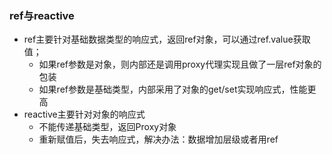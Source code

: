 ### ref与reactive

* ref主要针对基础数据类型的响应式，返回ref对象，可以通过ref.value获取值；
  * 如果ref参数是对象，则内部还是调用proxy代理实现且做了一层ref对象的包装
  * 如果ref参数是基础类型，内部采用了对象的get/set实现响应式，性能更高
* reactive主要针对对象的响应式
  * 不能传递基础类型，返回Proxy对象
  * 重新赋值后，失去响应式，解决办法：数据增加层级或者用ref
